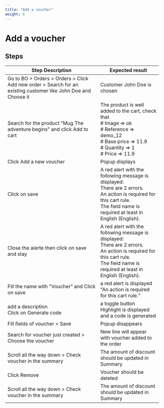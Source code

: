 ```yaml
---
title: "Add a voucher"
weight: 6
---
```


# Add a voucher
## Steps
| Step Description | Expected result |
| ----- | ----- |
| Go to BO > Orders > Orders > Click Add new order > Search for an existing customer like John Doe and Choose it | Customer John Doe is chosen |
| Search for the product "Mug The adventure begins" and click Add to cart | The product is well added to the cart, check that<br> # Image => ok<br> # Reference => demo_12<br> # Base price => 11.9<br> # Quantity => 1<br> # Price => 11.9 |
| Click Add a new voucher | Popup displays |
| Click on save | A red alert with the following message is displayed:<br>There are 2 errors.<br>An action is required for this cart rule.<br>The field name is required at least in English (English). |
| Close the alerte then click on save and stay | A red alert with the following message is displayed:<br>There are 2 errors.<br>An action is required for this cart rule.<br>The field name is required at least in English (English). |
| Fill the name with "Voucher" and Click on save | a red alert is displayed "An action is required for this cart rule." |
| add a description<br>Click on Generate code | a toggle button Highlight is displayed and a code is generated |
| Fill fields of voucher > Save | Popup disappears |
| Search for voucher just created > Choose the voucher | New line will appear with voucher added to the order |
| Scroll all the way down > Check voucher in the summary | The amount of discount should be updated in Summary |
| Click Remove | Voucher should be deleted |
| Scroll all the way down > Check voucher in the summary | The amount of discount should be updated in Summary |
